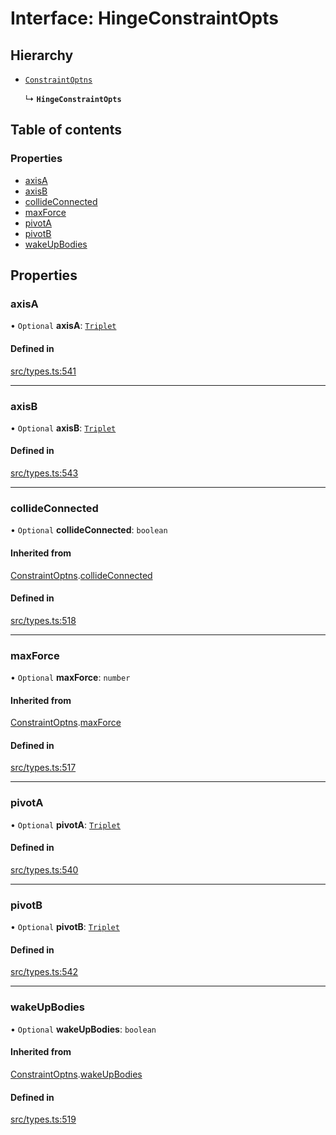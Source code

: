 # Interface: HingeConstraintOpts

## Hierarchy

- [`ConstraintOptns`](ConstraintOptns.md)

  ↳ **`HingeConstraintOpts`**

## Table of contents

### Properties

- [axisA](HingeConstraintOpts.md#axisa)
- [axisB](HingeConstraintOpts.md#axisb)
- [collideConnected](HingeConstraintOpts.md#collideconnected)
- [maxForce](HingeConstraintOpts.md#maxforce)
- [pivotA](HingeConstraintOpts.md#pivota)
- [pivotB](HingeConstraintOpts.md#pivotb)
- [wakeUpBodies](HingeConstraintOpts.md#wakeupbodies)

## Properties

### axisA

• `Optional` **axisA**: [`Triplet`](../modules.md#triplet)

#### Defined in

[src/types.ts:541](https://gitlab.com/rapidajs/rapida/-/blob/67ba736/packages/rapida-physics/src/types.ts#L541)

___

### axisB

• `Optional` **axisB**: [`Triplet`](../modules.md#triplet)

#### Defined in

[src/types.ts:543](https://gitlab.com/rapidajs/rapida/-/blob/67ba736/packages/rapida-physics/src/types.ts#L543)

___

### collideConnected

• `Optional` **collideConnected**: `boolean`

#### Inherited from

[ConstraintOptns](ConstraintOptns.md).[collideConnected](ConstraintOptns.md#collideconnected)

#### Defined in

[src/types.ts:518](https://gitlab.com/rapidajs/rapida/-/blob/67ba736/packages/rapida-physics/src/types.ts#L518)

___

### maxForce

• `Optional` **maxForce**: `number`

#### Inherited from

[ConstraintOptns](ConstraintOptns.md).[maxForce](ConstraintOptns.md#maxforce)

#### Defined in

[src/types.ts:517](https://gitlab.com/rapidajs/rapida/-/blob/67ba736/packages/rapida-physics/src/types.ts#L517)

___

### pivotA

• `Optional` **pivotA**: [`Triplet`](../modules.md#triplet)

#### Defined in

[src/types.ts:540](https://gitlab.com/rapidajs/rapida/-/blob/67ba736/packages/rapida-physics/src/types.ts#L540)

___

### pivotB

• `Optional` **pivotB**: [`Triplet`](../modules.md#triplet)

#### Defined in

[src/types.ts:542](https://gitlab.com/rapidajs/rapida/-/blob/67ba736/packages/rapida-physics/src/types.ts#L542)

___

### wakeUpBodies

• `Optional` **wakeUpBodies**: `boolean`

#### Inherited from

[ConstraintOptns](ConstraintOptns.md).[wakeUpBodies](ConstraintOptns.md#wakeupbodies)

#### Defined in

[src/types.ts:519](https://gitlab.com/rapidajs/rapida/-/blob/67ba736/packages/rapida-physics/src/types.ts#L519)
